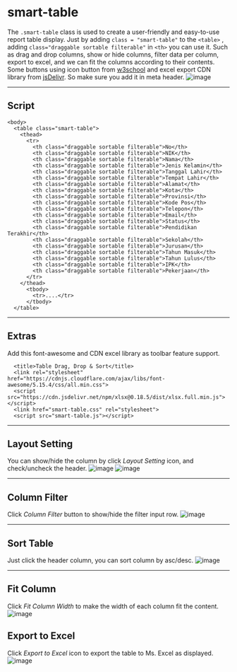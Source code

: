 # smart-table

The ```.smart-table``` class is used to create a user-friendly and easy-to-use report table display. Just by adding ```class = "smart-table"``` to the ```<table>``` , adding ```class="draggable sortable filterable"``` in ```<th>``` you can use it. Such as drag and drop columns, show or hide columns, filter data per column, export to excel, and we can fit the columns according to their contents.<br>Some buttons using icon button from [w3school](http://w3schools.com/icons/) and excel export CDN library from [jsDelivr](https://www.jsdelivr.com/). So make sure you add it in meta header.
![image](https://github.com/user-attachments/assets/25c97932-e70a-4d07-9d97-fedeb9c4180a)


--------------------------------------
## Script
```
<body>
  <table class="smart-table">
    <thead>
      <tr>
        <th class="draggable sortable filterable">No</th>
        <th class="draggable sortable filterable">NIK</th>
        <th class="draggable sortable filterable">Nama</th>
        <th class="draggable sortable filterable">Jenis Kelamin</th>
        <th class="draggable sortable filterable">Tanggal Lahir</th>
        <th class="draggable sortable filterable">Tempat Lahir</th>
        <th class="draggable sortable filterable">Alamat</th>
        <th class="draggable sortable filterable">Kota</th>
        <th class="draggable sortable filterable">Provinsi</th>
        <th class="draggable sortable filterable">Kode Pos</th>
        <th class="draggable sortable filterable">Telepon</th>
        <th class="draggable sortable filterable">Email</th>
        <th class="draggable sortable filterable">Status</th>
        <th class="draggable sortable filterable">Pendidikan Terakhir</th>
        <th class="draggable sortable filterable">Sekolah</th>
        <th class="draggable sortable filterable">Jurusan</th>
        <th class="draggable sortable filterable">Tahun Masuk</th>
        <th class="draggable sortable filterable">Tahun Lulus</th>
        <th class="draggable sortable filterable">IPK</th>
        <th class="draggable sortable filterable">Pekerjaan</th>
      </tr>
    </thead>
      <tbody>
        <tr>....</tr>
      </tbody>
  </table>
```
--------------------------------------
## Extras
Add this font-awesome and CDN excel library as toolbar feature support.
```
  <title>Table Drag, Drop & Sort</title>
  <link rel="stylesheet" href="https://cdnjs.cloudflare.com/ajax/libs/font-awesome/5.15.4/css/all.min.css">
  <script src="https://cdn.jsdelivr.net/npm/xlsx@0.18.5/dist/xlsx.full.min.js"></script>
  <link href="smart-table.css" rel="stylesheet">
  <script src="smart-table.js"></script>
```
--------------------------------------
## Layout Setting
You can show/hide the column by click _Layout Setting_ icon, and check/uncheck the header.
![image](https://github.com/user-attachments/assets/cdeff2cd-f574-4682-a506-e0d8300af130)
![image](https://github.com/user-attachments/assets/b300149c-b5ec-4326-b462-ec4c294acc7e)

--------------------------------------
## Column Filter
Click _Column Filter_ button to show/hide the filter input row.
![image](https://github.com/user-attachments/assets/4e29dde9-7d4d-46f4-a25f-fd7b5f732573)

--------------------------------------
## Sort Table
Just click the header column, you can sort column by asc/desc.
![image](https://github.com/user-attachments/assets/4b9763a5-0e07-49b4-a340-eb5104b9cc9f)

--------------------------------------
## Fit Column
Click _Fit Column Width_ to make the width of each column fit the content.
![image](https://github.com/user-attachments/assets/d518b05d-b46f-41af-b9e8-879f44c67894)

## Export to Excel
Click _Export to Excel_ icon to export the table to Ms. Excel as displayed.
![image](https://github.com/user-attachments/assets/afc1158a-e4b9-451a-a64c-c1d89e673a6d)


